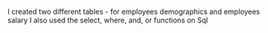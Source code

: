 I created two different tables - for employees demographics and employees salary
I also used the select, where, and, or functions on Sql
